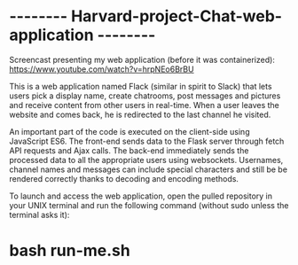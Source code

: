 # -------- Harvard-project-Chat-web-application --------

Screencast presenting my web application (before it was containerized): https://www.youtube.com/watch?v=hrpNEo6BrBU

This is a web application named Flack (similar in spirit to Slack) that lets users pick a display name, create chatrooms, post messages and pictures and receive content from other users in real-time. When a user leaves the website and comes back, he is redirected to the last channel he visited.

An important part of the code is executed on the client-side using JavaScript ES6. The front-end sends data to the Flask server through fetch API requests and Ajax calls. The back-end immediately sends the processed data to all the appropriate users using websockets. Usernames, channel names and messages can include special characters and still be be rendered correctly thanks to decoding and encoding methods.

To launch and access the web application, open the pulled repository in your UNIX terminal and run the following command (without sudo unless the terminal asks it):
# bash run-me.sh
